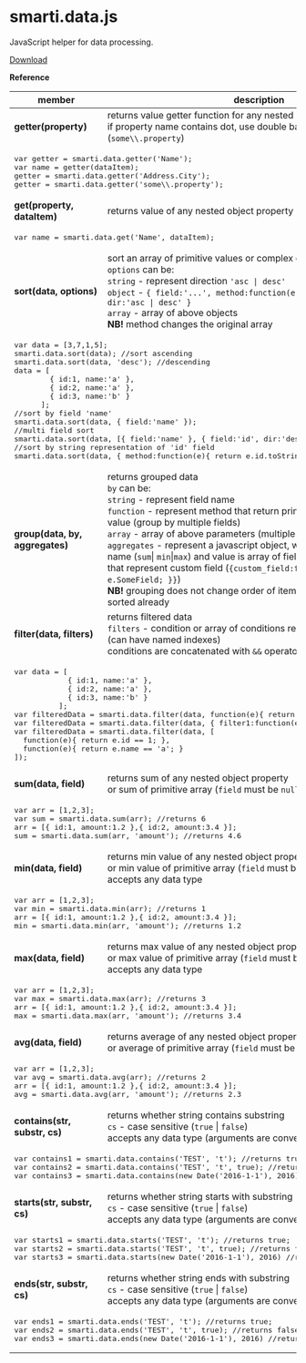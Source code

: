 # smarti.data.js

JavaScript helper for data processing.

[Download](https://raw.githubusercontent.com/onitecsoft/smarti.data.js/master/src/smarti.data.js)

<b>Reference</b>

<table>
  <thead>
    <tr>
      <th>member</th>
      <th>description</th>
    </tr>
  </thead>
  <tr>
    <td><b>getter(property)</b></td>
    <td>returns value getter function for any nested object property<br/>if property name contains dot, use double backslash to escape it (<code>some\\.property</code>)</td>
  </tr>
  <tr>
    <td colspan="2">
<pre lang="javascript">
var getter = smarti.data.getter('Name');
var name = getter(dataItem);
getter = smarti.data.getter('Address.City');
getter = smarti.data.getter('some\\.property');
</pre>
    </td>
  </tr>
  <tr>
    <td><b>get(property, dataItem)</b></td>
    <td>returns value of any nested object property</td>
  </tr>
  <tr>
    <td colspan="2">
      <pre lang="javascript">var name = smarti.data.get('Name', dataItem);</pre>
    </td>
  </tr>
  <tr>
    <td><b>sort(data, options)</b></td>
    <td>sort an array of primitive values or complex objects<br/>
      <code>options</code> can be:<br/>
      <code>string</code> - represent direction <code>'asc | desc'</code><br/>
      <code>object</code> - <code>{ field:'...', method:function(e){ return ... }, dir:'asc | desc' }</code><br/>
      <code>array</code> - array of above objects<br/><b>NB!</b> method changes the original array</td>
  </tr>
  <tr>
    <td colspan="2">
<pre lang="javascript">
var data = [3,7,1,5];
smarti.data.sort(data); //sort ascending
smarti.data.sort(data, 'desc'); //descending
data = [
        { id:1, name:'a' },
        { id:2, name:'a' },
        { id:3, name:'b' }
      ];
//sort by field 'name'
smarti.data.sort(data, { field:'name' });
//multi field sort
smarti.data.sort(data, [{ field:'name' }, { field:'id', dir:'desc' }]);
//sort by string representation of 'id' field
smarti.data.sort(data, { method:function(e){ return e.id.toString() } });
</pre>
    </td>
  </tr>
  <tr>
    <td><b>group(data, by, aggregates)</b></td>
    <td>returns grouped data<br/>
      <code>by</code> can be:<br/>
      <code>string</code> - represent field name<br/>
      <code>function</code> - represent method that return primitive or complex object value (group by multiple fields)<br/>
      <code>array</code> - array of above parameters (multiple nested groups)<br/>
      <code>aggregates</code> - represent a javascript object, where the key is aggregate name (<code>sum</code>| <code>min</code>|<code>max</code>) and value is array of field names or/and objects that represent custom field (<code>{custom_field:function(e){ return e.SomeField; }}</code>)<br/>
      <b>NB!</b> grouping does not change order of items, so supposed data is sorted already</td>
  </tr>
  <tr>
    <td><b>filter(data, filters)</b></td>
    <td>returns filtered data<br/><code>filters</code> - condition or array of conditions represented by functions (can have named indexes)<br/>conditions are concatenated with <code>&&</code> operator</td>
  </tr>
  <tr>
    <td colspan="2">
<pre lang="javascript">
var data = [
            { id:1, name:'a' },
            { id:2, name:'a' },
            { id:3, name:'b' }
          ];
var filteredData = smarti.data.filter(data, function(e){ return e.id > 1; });
var filteredData = smarti.data.filter(data, { filter1:function(e){ return e.id > 1; } });
var filteredData = smarti.data.filter(data, [
  function(e){ return e.id == 1; },
  function(e){ return e.name == 'a'; }
]);
</pre>
    </td>
  </tr>
  <tr>
    <td><b>sum(data, field)</b></td>
    <td>returns sum of any nested object property<br/>or sum of primitive array (<code>field</code> must be <code>null</code>)</td>
  </tr>
  <tr>
    <td colspan="2">
<pre lang="javascript">
var arr = [1,2,3];
var sum = smarti.data.sum(arr); //returns 6
arr = [{ id:1, amount:1.2 },{ id:2, amount:3.4 }];
sum = smarti.data.sum(arr, 'amount'); //returns 4.6
</pre>
    </td>
  </tr>
  <tr>
    <td><b>min(data, field)</b></td>
    <td>returns min value of any nested object property<br/>or min value of primitive array (<code>field</code> must be <code>null</code>)<br/>accepts any data type</td>
  </tr>
  <tr>
    <td colspan="2">
<pre lang="javascript">
var arr = [1,2,3];
var min = smarti.data.min(arr); //returns 1
arr = [{ id:1, amount:1.2 },{ id:2, amount:3.4 }];
min = smarti.data.min(arr, 'amount'); //returns 1.2
</pre>
    </td>
  </tr>
  <tr>
    <td><b>max(data, field)</b></td>
    <td>returns max value of any nested object property<br/>or max value of primitive array (<code>field</code> must be <code>null</code>)<br/>accepts any data type</td>
  </tr>
  <tr>
    <td colspan="2">
<pre lang="javascript">
var arr = [1,2,3];
var max = smarti.data.max(arr); //returns 3
arr = [{ id:1, amount:1.2 },{ id:2, amount:3.4 }];
max = smarti.data.max(arr, 'amount'); //returns 3.4
</pre>
    </td>
  </tr>
  <tr>
    <td><b>avg(data, field)</b></td>
    <td>returns average of any nested object property<br/>or average of primitive array (<code>field</code> must be <code>null</code>)</td>
  </tr>
  <tr>
    <td colspan="2">
<pre lang="javascript">
var arr = [1,2,3];
var avg = smarti.data.avg(arr); //returns 2
arr = [{ id:1, amount:1.2 },{ id:2, amount:3.4 }];
avg = smarti.data.avg(arr, 'amount'); //returns 2.3
</pre>
    </td>
  </tr>
  <tr>
    <td><b>contains(str, substr, cs)</b></td>
    <td>returns whether string contains substring<br/><code>cs</code> - case sensitive (<code>true</code> | <code>false</code>)<br/>accepts any data type (arguments are converted <code>toString()</code>)</td>
  </tr>
  <tr>
    <td colspan="2">
<pre lang="javascript">
var contains1 = smarti.data.contains('TEST', 't'); //returns true;
var contains2 = smarti.data.contains('TEST', 't', true); //returns false;
var contains3 = smarti.data.contains(new Date('2016-1-1'), 2016) //returns true;
</pre>
    </td>
  </tr>
  <tr>
    <td><b>starts(str, substr, cs)</b></td>
    <td>returns whether string starts with substring<br/><code>cs</code> - case sensitive (<code>true</code> | <code>false</code>)<br/>accepts any data type (arguments are converted <code>toString()</code>)</td>
  </tr>
  <tr>
    <td colspan="2">
<pre lang="javascript">
var starts1 = smarti.data.starts('TEST', 't'); //returns true;
var starts2 = smarti.data.starts('TEST', 't', true); //returns false;
var starts3 = smarti.data.starts(new Date('2016-1-1'), 2016) //returns false;
</pre>
    </td>
  </tr>
  <tr>
    <td><b>ends(str, substr, cs)</b></td>
    <td>returns whether string ends with substring<br/><code>cs</code> - case sensitive (<code>true</code> | <code>false</code>)<br/>accepts any data type (arguments are converted <code>toString()</code>)</td>
  </tr>
  <tr>
    <td colspan="2">
<pre lang="javascript">
var ends1 = smarti.data.ends('TEST', 't'); //returns true;
var ends2 = smarti.data.ends('TEST', 't', true); //returns false;
var ends3 = smarti.data.ends(new Date('2016-1-1'), 2016) //returns false;
</pre>
    </td>
  </tr>
</table>
